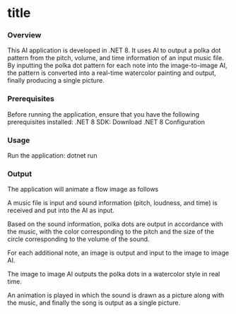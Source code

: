 # title

### Overview
This AI application is developed in .NET 8. It uses AI to output a polka dot pattern from the pitch, volume, and time information of an input music file. By inputting the polka dot pattern for each note into the image-to-image AI, the pattern is converted into a real-time watercolor painting and output, finally producing a single picture.

### Prerequisites
Before running the application, ensure that you have the following prerequisites installed:
.NET 8 SDK: Download .NET 8
Configuration

### Usage
Run the application:
 dotnet run

### Output
The application will animate a flow image as follows

A music file is input and sound information (pitch, loudness, and time) is received and put into the AI as input.

Based on the sound information, polka dots are output in accordance with the music, with the color corresponding to the pitch and the size of the circle corresponding to the volume of the sound.

For each additional note, an image is output and input to the image to image AI.

The image to image AI outputs the polka dots in a watercolor style in real time.

An animation is played in which the sound is drawn as a picture along with the music, and finally the song is output as a single picture.
